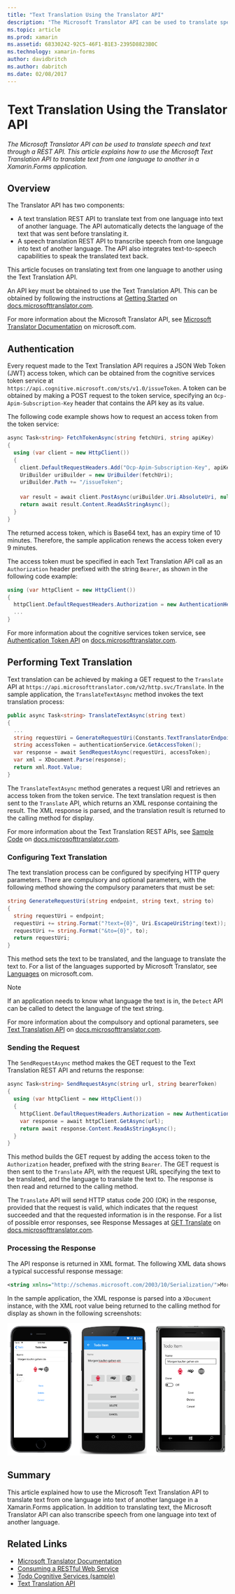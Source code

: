 ```yaml
---
title: "Text Translation Using the Translator API"
description: "The Microsoft Translator API can be used to translate speech and text through a REST API. This article explains how to use the Microsoft Text Translation API to translate text from one language to another in a Xamarin.Forms application."
ms.topic: article
ms.prod: xamarin
ms.assetid: 68330242-92C5-46F1-B1E3-2395D8823B0C
ms.technology: xamarin-forms
author: davidbritch
ms.author: dabritch
ms.date: 02/08/2017
---
```


# Text Translation Using the Translator API

_The Microsoft Translator API can be used to translate speech and text through a REST API. This article explains how to use the Microsoft Text Translation API to translate text from one language to another in a Xamarin.Forms application._

## Overview

The Translator API has two components:

- A text translation REST API to translate text from one language into text of another language. The API automatically detects the language of the text that was sent before translating it.
- A speech translation REST API to transcribe speech from one language into text of another language. The API also integrates text-to-speech capabilities to speak the translated text back.

This article focuses on translating text from one language to another using the Text Translation API.

An API key must be obtained to use the Text Translation API. This can be obtained by following the instructions at [Getting Started](http://docs.microsofttranslator.com/text-translate.html) on [docs.microsofttranslator.com](http://docs.microsofttranslator.com/).

For more information about the Microsoft Translator API, see [Microsoft Translator Documentation](https://www.microsoft.com/cognitive-services/translator-api/documentation/TranslatorInfo/overview) on microsoft.com.

## Authentication

Every request made to the Text Translation API requires a JSON Web Token (JWT) access token, which can be obtained from the cognitive services token service at `https://api.cognitive.microsoft.com/sts/v1.0/issueToken`. A token can be obtained by making a POST request to the token service, specifying an `Ocp-Apim-Subscription-Key` header that contains the API key as its value.

The following code example shows how to request an access token from the token service:

```csharp
async Task<string> FetchTokenAsync(string fetchUri, string apiKey)
{
  using (var client = new HttpClient())
  {
    client.DefaultRequestHeaders.Add("Ocp-Apim-Subscription-Key", apiKey);
    UriBuilder uriBuilder = new UriBuilder(fetchUri);
    uriBuilder.Path += "/issueToken";

    var result = await client.PostAsync(uriBuilder.Uri.AbsoluteUri, null);
    return await result.Content.ReadAsStringAsync();
  }
}
```

The returned access token, which is Base64 text, has an expiry time of 10 minutes. Therefore, the sample application renews the access token every 9 minutes.

The access token must be specified in each Text Translation API call as an `Authorization` header prefixed with the string `Bearer`, as shown in the following code example:

```csharp
using (var httpClient = new HttpClient())
{
  httpClient.DefaultRequestHeaders.Authorization = new AuthenticationHeaderValue("Bearer", bearerToken);
  ...
}  
```

For more information about the cognitive services token service, see [Authentication Token API](http://docs.microsofttranslator.com/oauth-token.html) on [docs.microsofttranslator.com](http://docs.microsofttranslator.com/).

## Performing Text Translation

Text translation can be achieved by making a GET request to the `Translate` API at `https://api.microsofttranslator.com/v2/http.svc/Translate`. In the sample application, the `TranslateTextAsync` method invokes the text translation process:

```csharp
public async Task<string> TranslateTextAsync(string text)
{
  ...
  string requestUri = GenerateRequestUri(Constants.TextTranslatorEndpoint, text, "en", "de");
  string accessToken = authenticationService.GetAccessToken();
  var response = await SendRequestAsync(requestUri, accessToken);
  var xml = XDocument.Parse(response);
  return xml.Root.Value;
}
```

The `TranslateTextAsync` method generates a request URI and retrieves an access token from the token service. The text translation request is then sent to the `Translate` API, which returns an XML response containing the result. The XML response is parsed, and the translation result is returned to the calling method for display.

For more information about the Text Translation REST APIs, see [Sample Code](http://docs.microsofttranslator.com/text-translate.html#/default) on [docs.microsofttranslator.com](http://docs.microsofttranslator.com/).

### Configuring Text Translation

The text translation process can be configured by specifying HTTP query parameters. There are compulsory and optional parameters, with the following method showing the compulsory parameters that must be set:

```csharp
string GenerateRequestUri(string endpoint, string text, string to)
{
  string requestUri = endpoint;
  requestUri += string.Format("?text={0}", Uri.EscapeUriString(text));
  requestUri += string.Format("&to={0}", to);
  return requestUri;
}
```

This method sets the text to be translated, and the language to translate the text to. For a list of the languages supported by Microsoft Translator, see [Languages](https://www.microsoft.com/translator/languages.aspx) on microsoft.com.

> [!NOTE]
> If an application needs to know what language the text is in, the `Detect` API can be called to detect the language of the text string.

For more information about the compulsory and optional parameters, see [Text Translation API](http://docs.microsofttranslator.com/text-translate.html#!/default/get_Translate) on [docs.microsofttranslator.com](http://docs.microsofttranslator.com/).

### Sending the Request

The `SendRequestAsync` method makes the GET request to the Text Translation REST API and returns the response:

```csharp
async Task<string> SendRequestAsync(string url, string bearerToken)
{
  using (var httpClient = new HttpClient())
  {
    httpClient.DefaultRequestHeaders.Authorization = new AuthenticationHeaderValue("Bearer", bearerToken);
    var response = await httpClient.GetAsync(url);
    return await response.Content.ReadAsStringAsync();
  }
}
```

This method builds the GET request by adding the access token to the `Authorization` header, prefixed with the string `Bearer`. The GET request is then sent to the `Translate` API, with the request URL specifying the text to be translated, and the language to translate the text to. The response is then read and returned to the calling method.

The `Translate` API will send HTTP status code 200 (OK) in the response, provided that the request is valid, which indicates that the request succeeded and that the requested information is in the response. For a list of possible error responses, see Response Messages at [GET Translate](http://docs.microsofttranslator.com/text-translate.html#!/default/get_Translate) on [docs.microsofttranslator.com](http://docs.microsofttranslator.com/).

### Processing the Response

The API response is returned in XML format. The following XML data shows a typical successful response message:

```xml
<string xmlns="http://schemas.microsoft.com/2003/10/Serialization/">Morgen kaufen gehen ein</string>
```

In the sample application, the XML response is parsed into a `XDocument` instance, with the XML root value being returned to the calling method for display as shown in the following screenshots:

![](text-translation-images/text-translation.png "Text Translation to German")

## Summary

This article explained how to use the Microsoft Text Translation API to translate text from one language into text of another language in a Xamarin.Forms application. In addition to translating text, the Microsoft Translator API can also transcribe speech from one language into text of another language.



## Related Links

- [Microsoft Translator Documentation](https://www.microsoft.com/cognitive-services/translator-api/documentation/TranslatorInfo/overview)
- [Consuming a RESTful Web Service](~/xamarin-forms/data-cloud/consuming/rest.md)
- [Todo Cognitive Services (sample)](https://developer.xamarin.com/samples/xamarin-forms/WebServices/TodoCognitiveServices/)
- [Text Translation API](http://docs.microsofttranslator.com/text-translate.html)
